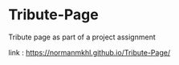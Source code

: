 # Tribute-Page
Tribute page as part of a project assignment

link : https://normanmkhl.github.io/Tribute-Page/
